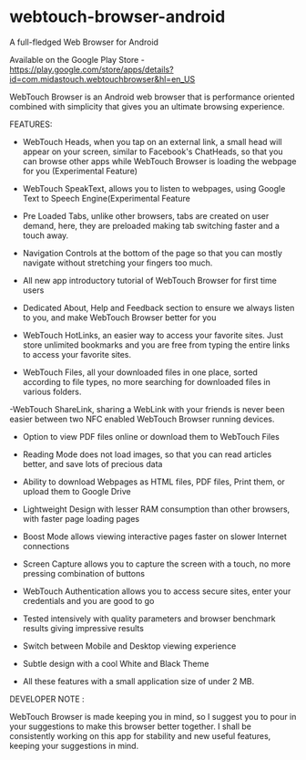 # webtouch-browser-android
A full-fledged Web Browser for Android

Available on the Google Play Store - https://play.google.com/store/apps/details?id=com.midastouch.webtouchbrowser&hl=en_US

WebTouch Browser is an Android web browser that is performance oriented combined with simplicity that gives you an ultimate browsing experience.

FEATURES:
- WebTouch Heads, when you tap on an external link, a small head will appear on your screen, similar to Facebook's ChatHeads, so that you can browse other apps while WebTouch Browser is loading the webpage for you (Experimental Feature)

- WebTouch SpeakText, allows you to listen to webpages, using Google Text to Speech Engine(Experimental Feature

- Pre Loaded Tabs, unlike other browsers, tabs are created on user demand, here, they are preloaded making tab switching faster and a touch away.

- Navigation Controls at the bottom of the page so that you can mostly navigate without stretching your fingers too much.

- All new app introductory tutorial of WebTouch Browser for first time users

- Dedicated About, Help and Feedback section to ensure we always listen to you, and make WebTouch Browser better for you

- WebTouch HotLinks, an easier way to access your favorite sites. Just store unlimited bookmarks and you are free from typing the entire links to access your favorite sites.

- WebTouch Files, all your downloaded files in one place, sorted according to file types, no more searching for downloaded files in various folders.

-WebTouch ShareLink, sharing a WebLink with your friends is never been easier between two NFC enabled WebTouch Browser running devices.

- Option to view PDF files online or download them to WebTouch Files

- Reading Mode does not load images, so that you can read articles better, and save lots of precious data

- Ability to download Webpages as HTML files, PDF files, Print them, or upload them to Google Drive

- Lightweight Design with lesser RAM consumption than other browsers, with faster page loading pages

- Boost Mode allows viewing interactive pages faster on slower Internet connections

- Screen Capture allows you to capture the screen with a touch, no more pressing combination of buttons

- WebTouch Authentication allows you to access secure sites, enter your credentials and you are good to go

- Tested intensively with quality parameters and browser benchmark results giving impressive results

- Switch between Mobile and Desktop viewing experience

- Subtle design with a cool White and Black Theme

- All these features with a small application size of under 2 MB.

DEVELOPER NOTE :

WebTouch Browser is made keeping you in mind, so I suggest you to pour in your suggestions to make this browser better together. I shall be consistently working on this app for stability and new useful features, keeping your suggestions in mind.
